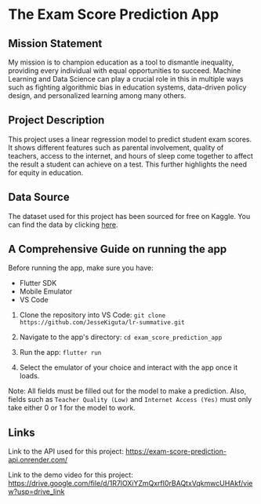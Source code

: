 # The Exam Score Prediction App

## Mission Statement
My mission is to champion education as a tool to dismantle inequality, providing every individual with equal opportunities to succeed. Machine Learning and Data Science
can play a crucial role in this in multiple ways such as fighting algorithmic bias in education systems, data-driven policy design, and personalized learning among many others.

## Project Description
This project uses a linear regression model to predict student exam scores. It shows different features such as parental involvement, quality of teachers, access to the internet, 
and hours of sleep come together to affect the result a student can achieve on a test. This further highlights the need for equity in education.

## Data Source
The dataset used for this project has been sourced for free on Kaggle. You can find the data by clicking [here](https://www.kaggle.com/datasets/lainguyn123/student-performance-factors).

## A Comprehensive Guide on running the app
Before running the app, make sure you have:
- Flutter SDK
- Mobile Emulator
- VS Code

1. Clone the repository into VS Code:
` git clone https://github.com/JesseKiguta/lr-summative.git `

2. Navigate to the app's directory:
` cd exam_score_prediction_app `

3. Run the app:
` flutter run `

4. Select the emulator of your choice and interact with the app once it loads.

Note: All fields must be filled out for the model to make a prediction. Also, fields such as `Teacher Quality (Low)` and `Internet Access (Yes)` must only take either 0 or 1 
for the model to work.

## Links
Link to the API used for this project: https://exam-score-prediction-api.onrender.com/

Link to the demo video for this project: https://drive.google.com/file/d/1R7lOXiYZmQxrfI0rBAQtxVqkmwcUHAkf/view?usp=drive_link

